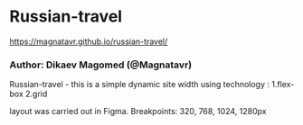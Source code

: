 # Russian-travel

https://magnatavr.github.io/russian-travel/

### Author: Dikaev Magomed (@Magnatavr)

Russian-travel - this is a simple dynamic site width using technology :
1.flex-box
2.grid

layout was carried out in Figma. Breakpoints: 320, 768, 1024, 1280px
